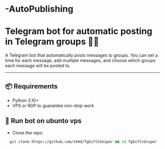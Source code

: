 # -AutoPublishing
# Telegram bot for automatic posting in Telegram groups 🤖💬

A Telegram bot that automatically posts messages to groups. You can set a time for each message, add multiple messages, and choose which groups each message will be posted to.


---

## 📦 Requirements
- Python 3.10+ 
- VPS or RDP to guarantee non-stop work


## 💠 Run bot on ubunto vps
- Clone the repo
```bash
  git clone https://github.com/z44d/TgGiftsSniper && cd TgGiftsSniper
```
